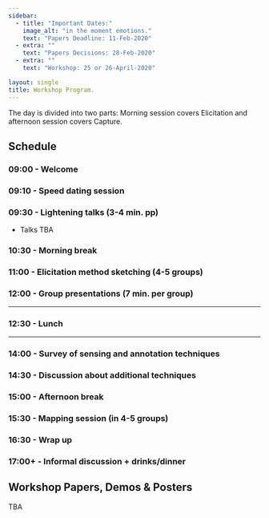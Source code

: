 ```yaml
---
sidebar:
  - title: "Important Dates:"
    image_alt: "in the moment emotions."
    text: "Papers Deadline: 11-Feb-2020"
  - extra: ""
    text: "Papers Decisions: 28-Feb-2020"
  - extra: ""
    text: "Workshop: 25 or 26-April-2020"

layout: single
title: Workshop Program.
---
```



The day is divided into two parts: Morning session covers Elicitation and afternoon session covers Capture.

## Schedule

### 09:00 - Welcome

### 09:10 - Speed dating session

### 09:30 - Lightening talks (3-4 min. pp)

- Talks TBA	<!-- - NAME [pdf](https://){: .paper} -->

### 10:30 - Morning break

### 11:00 - Elicitation method sketching (4-5 groups)

### 12:00 - Group presentations (7 min. per group)

---
### 12:30 - Lunch
---

### 14:00 - Survey of sensing and annotation techniques

### 14:30 - Discussion about additional techniques

### 15:00 - Afternoon break

### 15:30 - Mapping session (in 4-5 groups)

### 16:30 - Wrap up

### 17:00+ - Informal discussion + drinks/dinner


## Workshop Papers, Demos & Posters

TBA	<!-- Name (affil) - [pdf](https://){: .poster} -->
